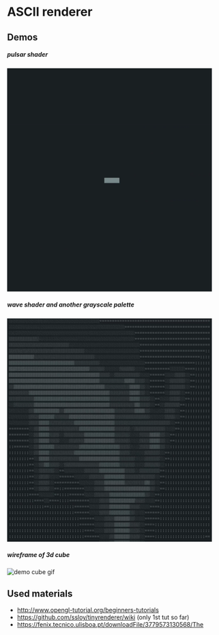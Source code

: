 # ASCII renderer


## Demos

##### pulsar shader
![demo eye gif](images/demo-eye.gif)

##### wave shader and another grayscale palette
[![demo py gif](images/demo-py.gif)](https://asciinema.org/a/210121)

##### wireframe of 3d cube
![demo cube gif](images/demo-cube.gif)


## Used materials

- http://www.opengl-tutorial.org/beginners-tutorials
- https://github.com/ssloy/tinyrenderer/wiki (only 1st tut so far)
- https://fenix.tecnico.ulisboa.pt/downloadFile/3779573130568/The
